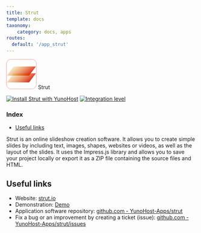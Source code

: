 ```yaml
---
title: Strut
template: docs
taxonomy:
    category: docs, apps
routes:
  default: '/app_strut'
---
```


<img src="/images/strut_logo.png" height="80px" alt="strut's logo"> Strut

[![Install Strut with YunoHost](https://install-app.yunohost.org/install-with-yunohost.png)](https://install-app.yunohost.org/?app=strut) [![Integration level](https://dash.yunohost.org/integration/strut.svg)](https://dash.yunohost.org/appci/app/strut)

### Index

- [Useful links](#useful-links)

Strut is an online slideshow creation software. It allows you to create simple slides by including text, images, shapes, websites or videos, as well as the layout of the slides. It uses the Impress.js library and
allows you to save your project locally or export it as a ZIP file containing the source files and HTML.

## Useful links

+ Website: [strut.io](http://strut.io)
+ Demonstration: [Demo](http://strut.io/dist/)
+ Application software repository: [github.com - YunoHost-Apps/strut](https://github.com/YunoHost-Apps/strut_ynh)
+ Fix a bug or an improvement by creating a ticket (issue): [github.com - YunoHost-Apps/strut/issues](https://github.com/YunoHost-Apps/strut_ynh/issues)
